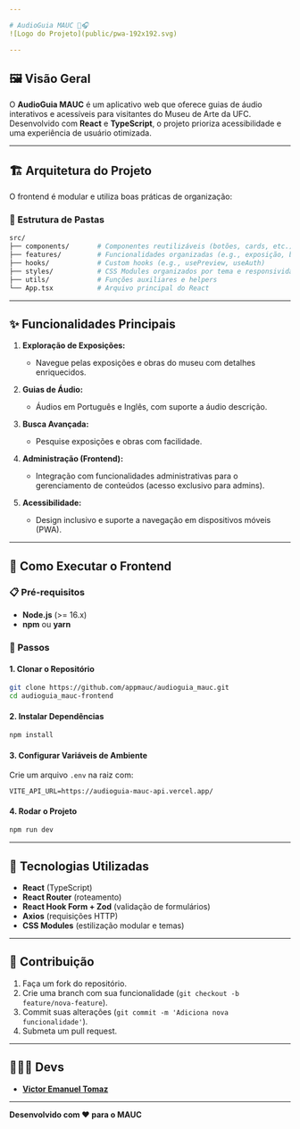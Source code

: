 ```yaml
---

# AudioGuia MAUC 🎨🎧  
![Logo do Projeto](public/pwa-192x192.svg)  

---
```


## 🖼️ Visão Geral  
O **AudioGuia MAUC** é um aplicativo web que oferece guias de áudio interativos e acessíveis para visitantes do Museu de Arte da UFC. Desenvolvido com **React** e **TypeScript**, o projeto prioriza acessibilidade e uma experiência de usuário otimizada.  

---

## 🏗️ Arquitetura do Projeto  

O frontend é modular e utiliza boas práticas de organização:  

### 📂 Estrutura de Pastas  

```bash  
src/  
├── components/       # Componentes reutilizáveis (botões, cards, etc.)  
├── features/         # Funcionalidades organizadas (e.g., exposição, busca, login)  
├── hooks/            # Custom hooks (e.g., usePreview, useAuth)  
├── styles/           # CSS Modules organizados por tema e responsividade  
├── utils/            # Funções auxiliares e helpers  
└── App.tsx           # Arquivo principal do React  
```  

---

## ✨ Funcionalidades Principais  

1. **Exploração de Exposições:**  
   - Navegue pelas exposições e obras do museu com detalhes enriquecidos.  

2. **Guias de Áudio:**  
   - Áudios em Português e Inglês, com suporte a áudio descrição.  

3. **Busca Avançada:**  
   - Pesquise exposições e obras com facilidade.  

4. **Administração (Frontend):**  
   - Integração com funcionalidades administrativas para o gerenciamento de conteúdos (acesso exclusivo para admins).  

5. **Acessibilidade:**  
   - Design inclusivo e suporte a navegação em dispositivos móveis (PWA).  

---

## 🚀 Como Executar o Frontend  

### 📋 Pré-requisitos  
- **Node.js** (>= 16.x)  
- **npm** ou **yarn**  

### 🔧 Passos  

#### 1. Clonar o Repositório  
```bash  
git clone https://github.com/appmauc/audioguia_mauc.git  
cd audioguia_mauc-frontend  
```  

#### 2. Instalar Dependências  
```bash  
npm install  
```  

#### 3. Configurar Variáveis de Ambiente  
Crie um arquivo `.env` na raiz com:  
```env  
VITE_API_URL=https://audioguia-mauc-api.vercel.app/  
```  

#### 4. Rodar o Projeto  
```bash  
npm run dev  
```  

---

## 🌟 Tecnologias Utilizadas  

- **React** (TypeScript)  
- **React Router** (roteamento)  
- **React Hook Form + Zod** (validação de formulários)  
- **Axios** (requisições HTTP)  
- **CSS Modules** (estilização modular e temas)  

---

## 🤝 Contribuição  

1. Faça um fork do repositório.  
2. Crie uma branch com sua funcionalidade (`git checkout -b feature/nova-feature`).  
3. Commit suas alterações (`git commit -m 'Adiciona nova funcionalidade'`).  
4. Submeta um pull request.  

---

## 🧑‍🤝‍🧑 Devs  

- **[Victor Emanuel Tomaz](https://github.com/victor280504)**  

---


**Desenvolvido com ❤️ para o MAUC**  